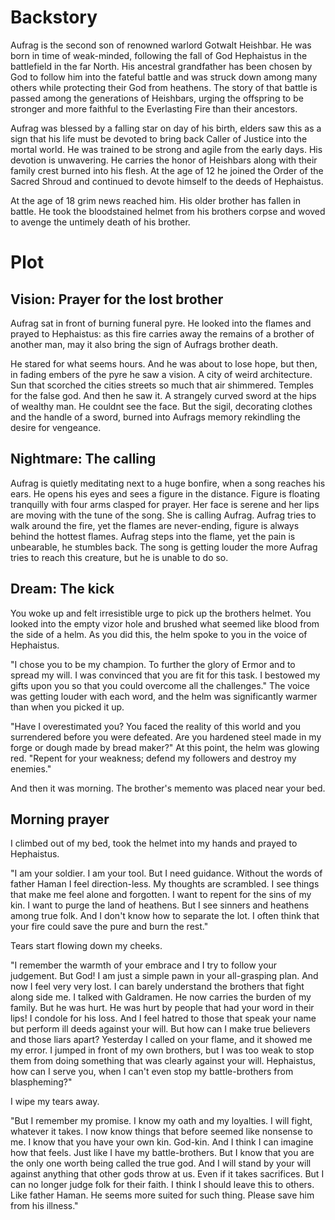# Backstory

Aufrag is the second son of renowned warlord Gotwalt Heishbar. He was born in
time of weak-minded, following the fall of God Hephaistus in the battlefield in
the far North. His ancestral grandfather has been chosen by God to follow him
into the fateful battle and was struck down among many others while protecting
their God from heathens. The story of that battle is passed among the
generations of Heishbars, urging the offspring to be stronger and more faithful
to the Everlasting Fire than their ancestors.

Aufrag was blessed by a falling star on day of his birth, elders saw this as a
sign that his life must be devoted to bring back Caller of Justice into the
mortal world. He was trained to be strong and agile from the early days. His
devotion is unwavering. He carries the honor of Heishbars along with their
family crest burned into his flesh. At the age of 12 he joined the Order of the
Sacred Shroud and continued to devote himself to the deeds of Hephaistus.

At the age of 18 grim news reached him. His older brother has fallen in battle.
He took the bloodstained helmet from his brothers corpse and woved to avenge
the untimely death of his brother.

# Plot

## Vision: Prayer for the lost brother

Aufrag sat in front of burning funeral pyre. He looked into the flames and
prayed to Hephaistus: as this fire carries away the remains of a brother of
another man, may it also bring the sign of Aufrags brother death.

He stared for what seems hours. And he was about to lose hope, but then, in
fading embers of the pyre he saw a vision. A city of weird architecture. Sun
that scorched the cities streets so much that air shimmered. Temples for the
false god. And then he saw it. A strangely curved sword at the hips of wealthy
man. He couldnt see the face. But the sigil, decorating clothes and the handle
of a sword, burned into Aufrags memory rekindling the desire for vengeance.

## Nightmare: The calling

Aufrag is quietly meditating next to a huge bonfire, when a song reaches his
ears. He opens his eyes and sees a figure in the distance. Figure is floating
tranquilly with four arms clasped for prayer. Her face is serene and her lips
are moving with the tune of the song. She is calling Aufrag. Aufrag tries to
walk around the fire, yet the flames are never-ending, figure is always behind
the hottest flames. Aufrag steps into the flame, yet the pain is unbearable, he
stumbles back. The song is getting louder the more Aufrag tries to reach this
creature, but he is unable to do so.

## Dream: The kick

You woke up and felt irresistible urge to pick up the brothers helmet. You
looked into the empty vizor hole and brushed what seemed like blood from the
side of a helm. As you did this, the helm spoke to you in the voice of
Hephaistus.

"I chose you to be my champion. To further the glory of Ermor and to spread my
will. I was convinced that you are fit for this task. I bestowed my gifts upon
you so that you could overcome all the challenges." The voice was getting
louder with each word, and the helm was significantly warmer than when you
picked it up.

"Have I overestimated you? You faced the reality of this world and you
surrendered before you were defeated. Are you hardened steel made in my forge
or dough made by bread maker?" At this point, the helm was glowing red. "Repent
for your weakness; defend my followers and destroy my enemies."

And then it was morning. The brother's memento was placed near your bed.

## Morning prayer

I climbed out of my bed, took the helmet into my hands and prayed to Hephaistus.

"I am your soldier. I am your tool. But I need guidance. Without the words of
father Haman I feel direction-less. My thoughts are scrambled. I see things that
make me feel alone and forgotten. I want to repent for the sins of my kin. I
want to purge the land of heathens. But I see sinners and heathens among true
folk. And I don't know how to separate the lot. I often think that your fire
could save the pure and burn the rest."

Tears start flowing down my cheeks.

"I remember the warmth of your embrace and I try to follow your judgement. But
God! I am just a simple pawn in your all-grasping plan. And now I feel very very
lost. I can barely understand the brothers that fight along side me. I talked
with Galdramen. He now carries the burden of my family. But he was hurt.  He was
hurt by people that had your word in their lips! I condole for his loss. And I
feel hatred to those that speak your name but perform ill deeds against your
will. But how can I make true believers and those liars apart?  Yesterday I
called on your flame, and it showed me my error. I jumped in front of my own
brothers, but I was too weak to stop them from doing something that was clearly
against your will. Hephaistus, how can I serve you, when I can't even stop my
battle-brothers from blaspheming?"

I wipe my tears away.

"But I remember my promise. I know my oath and my loyalties. I will fight,
whatever it takes. I now know things that before seemed like nonsense to me. I
know that you have your own kin. God-kin. And I think I can imagine how that
feels. Just like I have my battle-brothers. But I know that you are the only one
worth being called the true god. And I will stand by your will against anything
that other gods throw at us. Even if it takes sacrifices. But I can no longer
judge folk for their faith. I think I should leave this to others. Like father
Haman. He seems more suited for such thing. Please save him from his illness."
